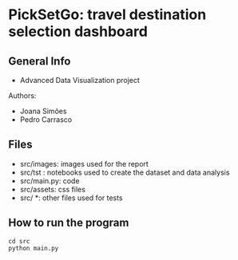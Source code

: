 # PickSetGo: travel destination selection dashboard

## General Info

- Advanced Data Visualization project

Authors:

- Joana Simões
- Pedro Carrasco

## Files

- src/images: images used for the report
- src/tst   : notebooks used to create the dataset and data analysis
- src/main.py: code
- src/assets: css files
- src/ *: other files used for tests

## How to run the program

    cd src
    python main.py
